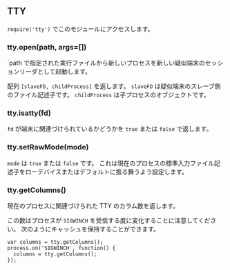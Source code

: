## TTY

<!--
Use `require('tty')` to access this module.
-->
`require('tty')` でこのモジュールにアクセスします。


### tty.open(path, args=[])

<!--
Spawns a new process with the executable pointed to by `path` as the session
leader to a new pseudo terminal.
-->
`path で指定された実行ファイルから新しいプロセスを新しい疑似端末のセッションリーダとして起動します。

<!--
Returns an array `[slaveFD, childProcess]`. `slaveFD` is the file descriptor
of the slave end of the pseudo terminal. `childProcess` is a child process
object.
-->
配列 `[slaveFD, childProcess]` を返します。
`slaveFD` は疑似端末のスレーブ側のファイル記述子です。
`childProcess` は子プロセスのオブジェクトです。


### tty.isatty(fd)

<!--
Returns `true` or `false` depending on if the `fd` is associated with a
terminal.
-->
`fd` が端末に関連づけられているかどうかを `true` または `false` で返します。


### tty.setRawMode(mode)

<!--
`mode` should be `true` or `false`. This sets the properies of the current
process's stdin fd to act either as a raw device or default.
-->
`mode` は `true` または `false` です。
これは現在のプロセスの標準入力ファイル記述子をローデバイスまたはデフォルトに振る舞うよう設定します。


### tty.getColumns()

<!--
Returns the number of columns associated with the current process's TTY.
-->
現在のプロセスに関連づけられた TTY のカラム数を返します。

<!--
Note that each time this number is changed the process receives a `SIGWINCH`
signal. So you can keep a cache of it like this:
-->
この数はプロセスが `SIGWINCH` を受信する度に変化することに注意してください。
次のようにキャッシュを保持することができます。

    var columns = tty.getColumns();
    process.on('SIGWINCH', function() {
      columns = tty.getColumns();
    });



